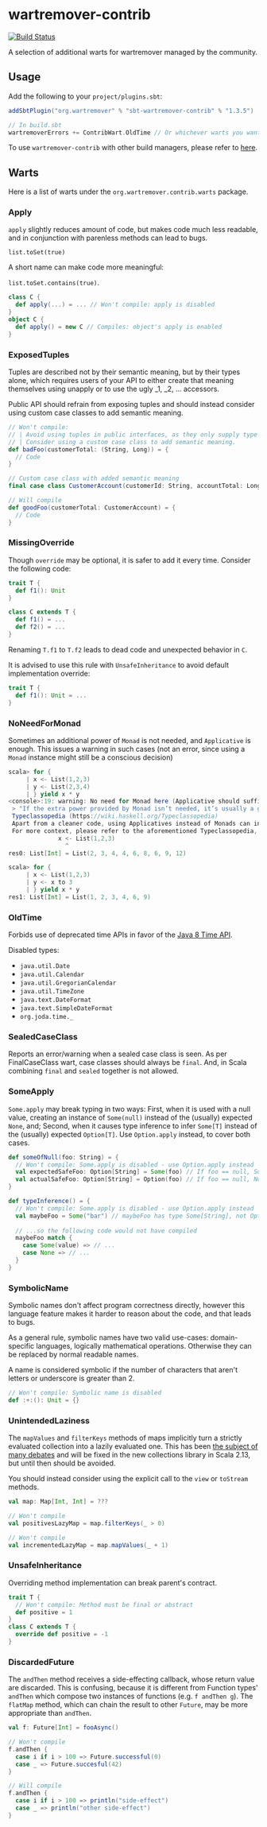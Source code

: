 # wartremover-contrib

[![Build Status](https://travis-ci.org/wartremover/wartremover-contrib.svg?branch=master)](https://travis-ci.org/wartremover/wartremover-contrib)

A selection of additional warts for wartremover managed by the community.

## Usage

Add the following to your `project/plugins.sbt`:

```scala
addSbtPlugin("org.wartremover" % "sbt-wartremover-contrib" % "1.3.5")
```

```scala
// In build.sbt
wartremoverErrors += ContribWart.OldTime // Or whichever warts you want to add
```

To use `wartremover-contrib` with other build managers, please refer to [here](other_ways.md).

## Warts

Here is a list of warts under the `org.wartremover.contrib.warts` package.

### Apply

`apply` slightly reduces amount of code, but makes code much less readable, and in conjunction with parenless methods can lead to bugs.

`list.toSet(true)`

A short name can make code more meaningful:

`list.toSet.contains(true)`.

```scala
class C {
  def apply(...) = ... // Won't compile: apply is disabled
}
object C {
  def apply() = new C // Compiles: object's apply is enabled
}
```

### ExposedTuples

Tuples are described not by their semantic meaning, but by their types alone, which requires users of your API to either create that meaning themselves using unapply or to use the ugly _1, _2, ... accessors.

Public API should refrain from exposing tuples and should instead consider using custom case classes to add semantic meaning.

```scala
// Won't compile:
// | Avoid using tuples in public interfaces, as they only supply type information.
// | Consider using a custom case class to add semantic meaning.
def badFoo(customerTotal: (String, Long)) = {
  // Code
}
```
```scala
// Custom case class with added semantic meaning
final case class CustomerAccount(customerId: String, accountTotal: Long)

// Will compile
def goodFoo(customerTotal: CustomerAccount) = {
  // Code
}
```

### MissingOverride

Though `override` may be optional, it is safer to add it every time.
Consider the following code:

```scala
trait T {
  def f1(): Unit
}

class C extends T {
  def f1() = ...
  def f2() = ...
}
```

Renaming `T.f1` to `T.f2` leads to dead code and unexpected behavior in `C`.

It is advised to use this rule with `UnsafeInheritance` to avoid default implementation override:

```scala
trait T {
  def f1(): Unit = ...
}
```

### NoNeedForMonad

Sometimes an additional power of `Monad` is not needed, and
`Applicative` is enough. This issues a warning in such cases
(not an error, since using a `Monad` instance might still be a conscious decision)

```scala
scala> for {
     | x <- List(1,2,3)
     | y <- List(2,3,4)
     | } yield x * y
<console>:19: warning: No need for Monad here (Applicative should suffice).
 > "If the extra power provided by Monad isn’t needed, it’s usually a good idea to use Applicative instead."
 Typeclassopedia (https://wiki.haskell.org/Typeclassopedia)
 Apart from a cleaner code, using Applicatives instead of Monads can in general case result in a more parallel code.
 For more context, please refer to the aforementioned Typeclassopedia, http://comonad.com/reader/2012/abstracting-with-applicatives/, or http://www.serpentine.com/blog/2008/02/06/the-basics-of-applicative-functors-put-to-practical-work/
              x <- List(1,2,3)
                ^
res0: List[Int] = List(2, 3, 4, 4, 6, 8, 6, 9, 12)

scala> for {
     | x <- List(1,2,3)
     | y <- x to 3
     | } yield x * y
res1: List[Int] = List(1, 2, 3, 4, 6, 9)
```

### OldTime

Forbids use of deprecated time APIs in favor of the [Java 8 Time API](https://docs.oracle.com/javase/8/docs/api/java/time/package-summary.html).

Disabled types:

* `java.util.Date`
* `java.util.Calendar`
* `java.util.GregorianCalendar`
* `java.util.TimeZone`
* `java.text.DateFormat`
* `java.text.SimpleDateFormat`
* `org.joda.time._`

### SealedCaseClass

Reports an error/warning when a sealed case class is seen. As per FinalCaseClass wart, case classes
should always be `final`. And, in Scala combining `final` and `sealed` together is not allowed.

### SomeApply

`Some.apply` may break typing in two ways: First, when it is used with a null value, creating an instance of `Some(null)` instead of the (usually) expected `None`, and; Second, when it causes type inference to infer `Some[T]` instead of the (usually) expected `Option[T]`. Use `Option.apply` instead, to cover both cases.

```scala
def someOfNull(foo: String) = {
  // Won't compile: Some.apply is disabled - use Option.apply instead
  val expectedSafeFoo: Option[String] = Some(foo) // If foo == null, Some(null)
  val actualSafeFoo: Option[String] = Option(foo) // If foo == null, None
}
```

```scala
def typeInference() = {
  // Won't compile: Some.apply is disabled - use Option.apply instead
  val maybeFoo = Some("bar") // maybeFoo has type Some[String], not Option[String]...
  
  // ...so the following code would not have compiled
  maybeFoo match {
    case Some(value) => // ...
    case None => // ...
  }
}
```

### SymbolicName

Symbolic names don't affect program correctness directly, however this language feature makes it harder to reason about the code, and that leads to bugs.

As a general rule, symbolic names have two valid use-cases: domain-specific languages, logically mathematical operations. Otherwise they can be replaced by normal readable names.

A name is considered symbolic if the number of characters that aren't letters or underscore is greater than 2.

```scala
// Won't compile: Symbolic name is disabled
def :+:(): Unit = {}
```

### UnintendedLaziness

The `mapValues` and `filterKeys` methods of maps implicitly turn a strictly evaluated collection into a lazily evaluated one.
This has been [the subject of many debates](https://issues.scala-lang.org/browse/SI-4776) and will be fixed in the new collections library in Scala 2.13, but until then should be avoided.

You should instead consider using the explicit call to the `view` or `toStream` methods. 

```scala
val map: Map[Int, Int] = ???

// Won't compile
val positivesLazyMap = map.filterKeys(_ > 0)

// Won't compile
val incrementedLazyMap = map.mapValues(_ + 1)
```

### UnsafeInheritance

Overriding method implementation can break parent's contract.
```scala
trait T {
  // Won't compile: Method must be final or abstract
  def positive = 1
}
class C extends T {
  override def positive = -1
}
```

### DiscardedFuture

The `andThen` method receives a side-effecting callback, whose return value are discarded.
This is confusing, because it is different from Function types' `andThen` which compose two instances of functions (e.g. `f andThen g`).
The `flatMap` method, which can chain the result to other `Future`, may be more appropriate than `andThen`.

```scala
val f: Future[Int] = fooAsync()

// Won't compile
f.andThen { 
  case i if i > 100 => Future.successful(0)
  case _ => Future.succesful(42)
}

// Will compile
f.andThen { 
  case i if i > 100 => println("side-effect")
  case _ => println("other side-effect")
}
```
